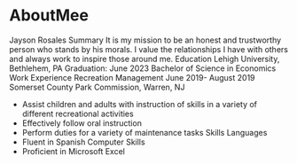 # AboutMee
Jayson Rosales
Summary
It is my mission to be an honest and trustworthy person who stands by his morals.  I value the relationships I have with others and always work to inspire those around me.
Education
Lehigh University, Bethlehem, PA 						Graduation: June 2023
Bachelor of Science in Economics
Work Experience
Recreation Management 							June 2019- August 2019
Somerset County Park Commission, Warren, NJ
-	Assist children and adults with instruction of skills in a variety of different recreational activities
-	Effectively follow oral instruction
-	Perform duties for a variety of maintenance tasks
Skills
Languages
-	Fluent in Spanish
Computer Skills
-	Proficient in Microsoft Excel
